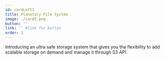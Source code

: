 ```yaml
---
id: cardLeft1
title: Planetary File System
image: ./card2.png
button: ''
link: '' #link for button
order: 1
---
```


Introducing an ultra safe storage system that gives you the flexibility to add scalable storage on demand and manage it through S3 API.
